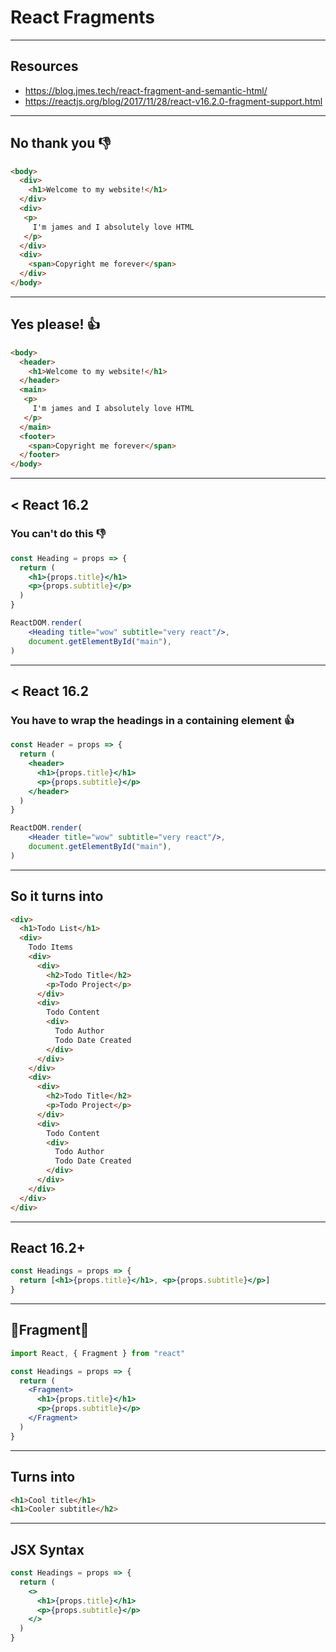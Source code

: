 
# React Fragments

---

## Resources

- https://blog.jmes.tech/react-fragment-and-semantic-html/
- https://reactjs.org/blog/2017/11/28/react-v16.2.0-fragment-support.html

---

## No thank you 👎

```html
<body>
  <div>
    <h1>Welcome to my website!</h1>
  </div>
  <div>
   <p>
     I'm james and I absolutely love HTML
   </p>
  </div>
  <div>
    <span>Copyright me forever</span>
  </div>
</body>
```

---

## Yes please! 👍

```html
<body>
  <header>
    <h1>Welcome to my website!</h1>
  </header>
  <main>
   <p>
     I'm james and I absolutely love HTML
   </p>
  </main>
  <footer>
    <span>Copyright me forever</span>
  </footer>
</body>
```

---

## < React 16.2
### You can't do this 👎

```jsx
const Heading = props => {
  return (
    <h1>{props.title}</h1>
    <p>{props.subtitle}</p>
  )
}

ReactDOM.render(
    <Heading title="wow" subtitle="very react"/>, 
    document.getElementById("main"),
)
```

---

## < React 16.2
### You have to wrap the headings in a containing element 👍

```jsx
const Header = props => {
  return (
    <header>
      <h1>{props.title}</h1>
      <p>{props.subtitle}</p>
    </header>
  )
}

ReactDOM.render(
    <Header title="wow" subtitle="very react"/>, 
    document.getElementById("main"),
)

```

---

## So it turns into 
```html
<div>
  <h1>Todo List</h1>
  <div>
    Todo Items
    <div>
      <div>
        <h2>Todo Title</h2>
        <p>Todo Project</p>
      </div>
      <div>
        Todo Content
        <div>
          Todo Author
          Todo Date Created
        </div>
      </div>
    </div>
    <div>
      <div>
        <h2>Todo Title</h2>
        <p>Todo Project</p>
      </div>
      <div>
        Todo Content
        <div>
          Todo Author
          Todo Date Created
        </div>
      </div>
    </div>
  </div>
</div>
```

---

## React 16.2+

```jsx
const Headings = props => {
  return [<h1>{props.title}</h1>, <p>{props.subtitle}</p>]
}
```

---

## 🥁Fragment🥁

```jsx
import React, { Fragment } from "react"

const Headings = props => {
  return (
    <Fragment>
      <h1>{props.title}</h1>
      <p>{props.subtitle}</p>
    </Fragment>
  )
}
```

---

## Turns into

```html
<h1>Cool title</h1>
<h1>Cooler subtitle</h2>
```

---

## JSX Syntax

```jsx
const Headings = props => {
  return (
    <>
      <h1>{props.title}</h1>
      <p>{props.subtitle}</p>
    </>
  )
}
```
